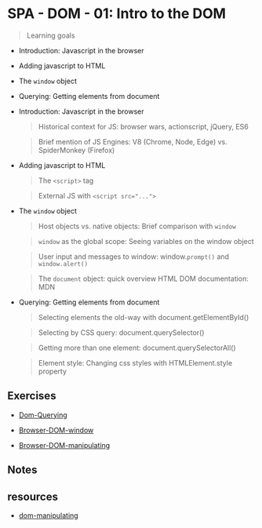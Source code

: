 # SPA - DOM - 01: Intro to the DOM

> Learning goals
 - Introduction: Javascript in the browser
 - Adding javascript to HTML
 - The `window` object
 - Querying: Getting elements from document
 






- Introduction: Javascript in the browser

    > Historical context for JS: browser wars, actionscript, jQuery, ES6

    > Brief mention of JS Engines: V8 (Chrome, Node, Edge) vs. SpiderMonkey (Firefox)

- Adding javascript to HTML
    > The `<script>` tag

    > External JS with `<script src="...">`

- The `window` object
    > Host objects vs. native objects: Brief comparison with `window`

    > `window` as the global scope: Seeing variables on the window object

    > User input and messages to window: window.`prompt()` and `window.alert()`
    
    > The `document` object: quick overview
    > HTML DOM documentation: MDN

- Querying: Getting elements from document
    > Selecting elements the old-way with document.getElementById(<id string>)
   
    > Selecting by CSS query: document.querySelector(<selector string>)
    
    > Getting more than one element: document.querySelectorAll(<selector string>)

    > Element style: Changing css styles with HTMLElement.style property





## Exercises

- [Dom-Querying ](https://github.com/DigitalCareerInstitute/Browser-DOM-querying)

- [Browser-DOM-window](https://github.com/DigitalCareerInstitute/Browser-DOM-window)
- [Browser-DOM-manipulating](https://github.com/DigitalCareerInstitute/Browser-DOM-manipulating/)


## Notes



## resources

- [dom-manipulating](https://developer.mozilla.org/en-US/docs/Learn/JavaScript/Client-side_web_APIs/Manipulating_documents)
